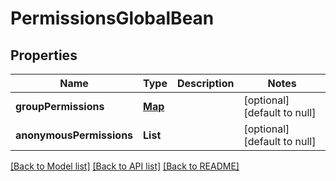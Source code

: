 # PermissionsGlobalBean
## Properties

| Name | Type | Description | Notes |
|------------ | ------------- | ------------- | -------------|
| **groupPermissions** | [**Map**](array.md) |  | [optional] [default to null] |
| **anonymousPermissions** | **List** |  | [optional] [default to null] |

[[Back to Model list]](../README.md#documentation-for-models) [[Back to API list]](../README.md#documentation-for-api-endpoints) [[Back to README]](../README.md)

